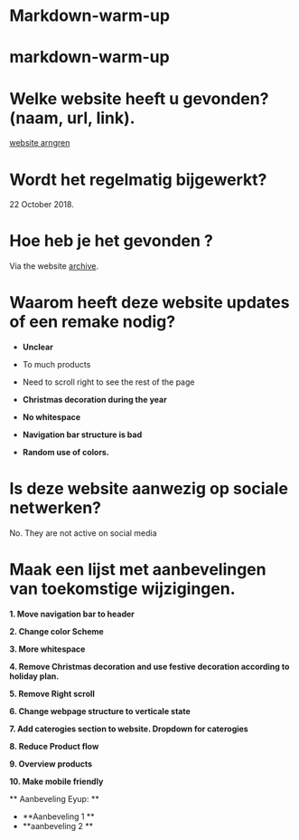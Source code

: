 # Markdown-warm-up
# markdown-warm-up

# Welke website heeft u gevonden? (naam, url, link).
[website arngren](arngren.net)

# Wordt het regelmatig bijgewerkt?
22 October 2018. 

# Hoe heb je het gevonden ?
Via the website [archive](https://archive.org).

# Waarom heeft deze website updates of een remake nodig?
- **Unclear**

- To much products

- Need to scroll right to see the rest of the page

- **Christmas decoration during the year** 

- **No whitespace**

- **Navigation bar structure is bad**

- **Random use of colors.**

# Is deze website aanwezig op sociale netwerken?
No. They are not active on social media

# Maak een lijst met aanbevelingen van toekomstige wijzigingen.
**1. Move navigation bar to header**

**2. Change color Scheme**

**3. More whitespace**

**4. Remove Christmas decoration and use festive decoration according to holiday plan.**

**5. Remove Right scroll**

**6. Change webpage structure to verticale state**

**7. Add caterogies section to website. Dropdown for caterogies**

**8. Reduce Product flow**

**9. Overview products**

**10. Make mobile friendly**

** Aanbeveling Eyup: **
- **Aanbeveling 1 **
- **aanbeveling 2 **
